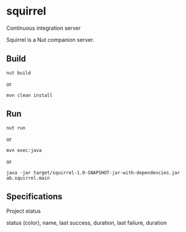 # squirrel
Continuous integration server

Squirrel is a Nut companion server.

## Build
```
nut build
```
or
```
mvn clean install
```

## Run
```
nut run
```
or
```
mvn exec:java
```
or
```
java -jar target/squirrel-1.0-SNAPSHOT-jar-with-dependencies.jar ab.squirrel.main
```

## Specifications

Project status

status (color), name, last success, duration, last failure, duration 
